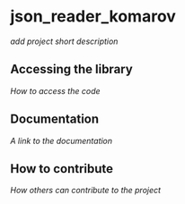 # json_reader_komarov

*add project short description*

## Accessing the library

*How to access the code*

## Documentation

*A link to the documentation*

## How to contribute

*How others can contribute to the project*